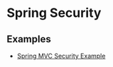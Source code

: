 # Spring Security

## Examples

* [Spring MVC Security Example](https://github.com/Bernardo-MG/spring-mvc-security-example)

